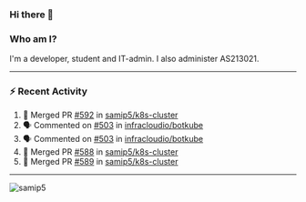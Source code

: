 ### Hi there 👋

### Who am I?
I'm a developer, student and IT-admin. I also administer AS213021.

---
### :zap: Recent Activity
<!--START_SECTION:activity-->
1. 🎉 Merged PR [#592](https://github.com/samip5/k8s-cluster/pull/592) in [samip5/k8s-cluster](https://github.com/samip5/k8s-cluster)
2. 🗣 Commented on [#503](https://github.com/infracloudio/botkube/issues/503) in [infracloudio/botkube](https://github.com/infracloudio/botkube)
3. 🗣 Commented on [#503](https://github.com/infracloudio/botkube/issues/503) in [infracloudio/botkube](https://github.com/infracloudio/botkube)
4. 🎉 Merged PR [#588](https://github.com/samip5/k8s-cluster/pull/588) in [samip5/k8s-cluster](https://github.com/samip5/k8s-cluster)
5. 🎉 Merged PR [#589](https://github.com/samip5/k8s-cluster/pull/589) in [samip5/k8s-cluster](https://github.com/samip5/k8s-cluster)
<!--END_SECTION:activity-->
---

<img align="center" src="https://github-readme-stats.vercel.app/api?username=samip5&show_icons=true" alt="samip5" />

